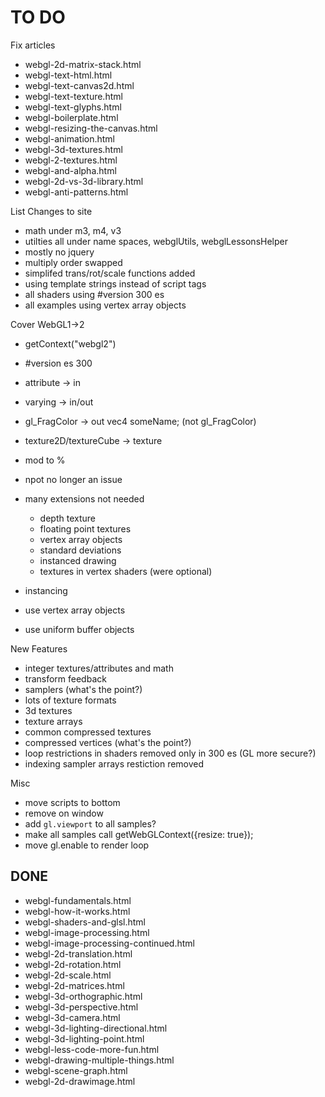 TO DO
=====

Fix articles

*   webgl-2d-matrix-stack.html
*   webgl-text-html.html
*   webgl-text-canvas2d.html
*   webgl-text-texture.html
*   webgl-text-glyphs.html
*   webgl-boilerplate.html
*   webgl-resizing-the-canvas.html
*   webgl-animation.html
*   webgl-3d-textures.html
*   webgl-2-textures.html
*   webgl-and-alpha.html
*   webgl-2d-vs-3d-library.html
*   webgl-anti-patterns.html

List Changes to site

*   math under m3, m4, v3
*   utilties all under name spaces, webglUtils, webglLessonsHelper
*   mostly no jquery
*   multiply order swapped
*   simplifed trans/rot/scale functions added
*   using template strings instead of script tags
*   all shaders using #version 300 es
*   all examples using vertex array objects

Cover WebGL1->2

*  getContext("webgl2")
*  #version es 300
*  attribute -> in
*  varying -> in/out
*  gl_FragColor -> out vec4 someName; (not gl_FragColor)
*  texture2D/textureCube -> texture
*  mod to %
*  npot no longer an issue
*  many extensions not needed
   *  depth texture
   *  floating point textures
   *  vertex array objects
   *  standard deviations
   *  instanced drawing
   *  textures in vertex shaders (were optional)

*  instancing
*  use vertex array objects
*  use uniform buffer objects

New Features

*  integer textures/attributes and math
*  transform feedback
*  samplers (what's the point?)
*  lots of texture formats
*  3d textures
*  texture arrays
*  common compressed textures
*  compressed vertices (what's the point?)
*  loop restrictions in shaders removed only in 300 es (GL more secure?)
*  indexing sampler arrays restiction removed

Misc

*   move scripts to bottom
*   remove on window
*   add `gl.viewport` to all samples?
*   make all samples call getWebGLContext({resize: true});
*   move gl.enable to render loop


DONE
----

*   webgl-fundamentals.html
*   webgl-how-it-works.html
*   webgl-shaders-and-glsl.html
*   webgl-image-processing.html
*   webgl-image-processing-continued.html
*   webgl-2d-translation.html
*   webgl-2d-rotation.html
*   webgl-2d-scale.html
*   webgl-2d-matrices.html
*   webgl-3d-orthographic.html
*   webgl-3d-perspective.html
*   webgl-3d-camera.html
*   webgl-3d-lighting-directional.html
*   webgl-3d-lighting-point.html
*   webgl-less-code-more-fun.html
*   webgl-drawing-multiple-things.html
*   webgl-scene-graph.html
*   webgl-2d-drawimage.html

